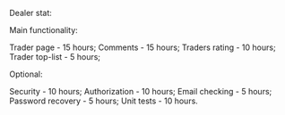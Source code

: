 Dealer stat:

Main functionality:

Trader page - 15 hours;
Comments - 15 hours;
Traders rating - 10 hours;
Trader top-list - 5 hours;

Optional:

Security - 10 hours;
Authorization - 10 hours;
Email checking - 5 hours;
Password recovery - 5 hours;
Unit tests - 10 hours.